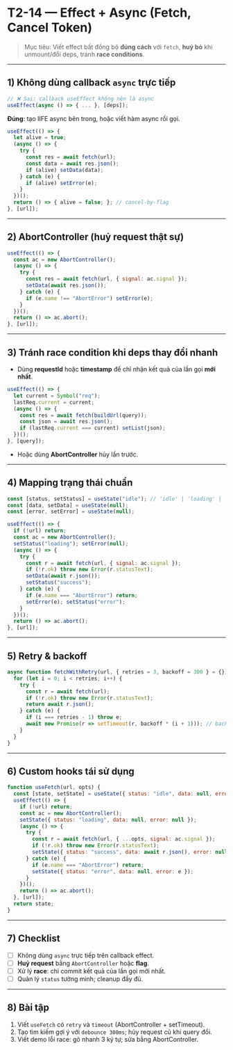 # T2-14 — Effect + Async (Fetch, Cancel Token)

> Mục tiêu: Viết effect bất đồng bộ **đúng cách** với `fetch`, **huỷ bỏ** khi unmount/đổi deps, tránh **race conditions**.

---

## 1) Không dùng callback `async` trực tiếp
```jsx
// ❌ Sai: callback useEffect không nên là async
useEffect(async () => { ... }, [deps]);
```
**Đúng**: tạo IIFE async bên trong, hoặc viết hàm async rồi gọi.
```jsx
useEffect(() => {
  let alive = true;
  (async () => {
    try {
      const res = await fetch(url);
      const data = await res.json();
      if (alive) setData(data);
    } catch (e) {
      if (alive) setError(e);
    }
  })();
  return () => { alive = false; }; // cancel-by-flag
}, [url]);
```

---

## 2) AbortController (huỷ request thật sự)
```jsx
useEffect(() => {
  const ac = new AbortController();
  (async () => {
    try {
      const res = await fetch(url, { signal: ac.signal });
      setData(await res.json());
    } catch (e) {
      if (e.name !== "AbortError") setError(e);
    }
  })();
  return () => ac.abort();
}, [url]);
```

---

## 3) Tránh race condition khi deps thay đổi nhanh
- Dùng **requestId** hoặc **timestamp** để chỉ nhận kết quả của lần gọi **mới nhất**.
```jsx
useEffect(() => {
  let current = Symbol("req");
  lastReq.current = current;
  (async () => {
    const res = await fetch(buildUrl(query));
    const json = await res.json();
    if (lastReq.current === current) setList(json);
  })();
}, [query]);
```
- Hoặc dùng **AbortController** hủy lần trước.

---

## 4) Mapping trạng thái chuẩn
```jsx
const [status, setStatus] = useState("idle"); // 'idle' | 'loading' | 'success' | 'error'
const [data, setData] = useState(null);
const [error, setError] = useState(null);

useEffect(() => {
  if (!url) return;
  const ac = new AbortController();
  setStatus("loading"); setError(null);
  (async () => {
    try {
      const r = await fetch(url, { signal: ac.signal });
      if (!r.ok) throw new Error(r.statusText);
      setData(await r.json());
      setStatus("success");
    } catch (e) {
      if (e.name === "AbortError") return;
      setError(e); setStatus("error");
    }
  })();
  return () => ac.abort();
}, [url]);
```

---

## 5) Retry & backoff
```jsx
async function fetchWithRetry(url, { retries = 3, backoff = 300 } = {}) {
  for (let i = 0; i < retries; i++) {
    try {
      const r = await fetch(url);
      if (!r.ok) throw new Error(r.statusText);
      return await r.json();
    } catch (e) {
      if (i === retries - 1) throw e;
      await new Promise(r => setTimeout(r, backoff * (i + 1))); // backoff tăng dần
    }
  }
}
```

---

## 6) Custom hooks tái sử dụng
```jsx
function useFetch(url, opts) {
  const [state, setState] = useState({ status: "idle", data: null, error: null });
  useEffect(() => {
    if (!url) return;
    const ac = new AbortController();
    setState({ status: "loading", data: null, error: null });
    (async () => {
      try {
        const r = await fetch(url, { ...opts, signal: ac.signal });
        if (!r.ok) throw new Error(r.statusText);
        setState({ status: "success", data: await r.json(), error: null });
      } catch (e) {
        if (e.name === "AbortError") return;
        setState({ status: "error", data: null, error: e });
      }
    })();
    return () => ac.abort();
  }, [url]);
  return state;
}
```

---

## 7) Checklist
- [ ] Không dùng `async` trực tiếp trên callback effect.
- [ ] **Huỷ request** bằng `AbortController` hoặc **flag**.
- [ ] Xử lý **race**: chỉ commit kết quả của lần gọi mới nhất.
- [ ] Quản lý `status` tường minh; cleanup đầy đủ.

---

## 8) Bài tập
1. Viết `useFetch` có `retry` và `timeout` (AbortController + setTimeout).
2. Tạo tìm kiếm gợi ý với `debounce 300ms`; hủy request cũ khi query đổi.
3. Viết demo lỗi race: gõ nhanh 3 ký tự; sửa bằng AbortController.